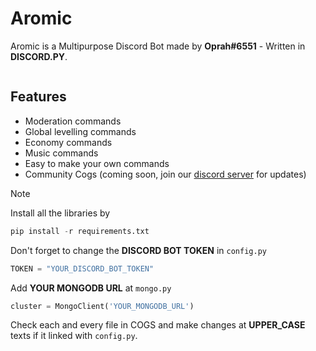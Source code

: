 # Aromic
Aromic is a Multipurpose Discord Bot made by **Oprah#6551** - Written in **DISCORD.PY**.

  <picture align = "centre">
    <source media="(prefers-color-scheme: dark)" srcset="https://cdn.discordapp.com/attachments/922736234500075523/1164210732045455430/AROMIC-removebg-preview.png?ex=654262bc&is=652fedbc&hm=62d709fc182814161df3f51285139f41dfe911832ad6a483bdce0e8fda8fb786&">
    <source media="(prefers-color-scheme: light)" srcset="https://cdn.discordapp.com/attachments/922736234500075523/1164210732045455430/AROMIC-removebg-preview.png?ex=654262bc&is=652fedbc&hm=62d709fc182814161df3f51285139f41dfe911832ad6a483bdce0e8fda8fb786&">
    <img alt="" src="https://cdn.discordapp.com/attachments/922736234500075523/1164210732045455430/AROMIC-removebg-preview.png?ex=654262bc&is=652fedbc&hm=62d709fc182814161df3f51285139f41dfe911832ad6a483bdce0e8fda8fb786&">
  </picture>

## Features
- Moderation commands
- Global levelling commands
- Economy commands
- Music commands
- Easy to make your own commands
- Community Cogs (coming soon, join our [discord server](https://discord.gg/pdbvV6h5cS) for updates)

> [!NOTE]
> Install all the libraries by
> ```python
> pip install -r requirements.txt
> ```
> Don't forget to change the **DISCORD BOT TOKEN** in `config.py`
> ```python
> TOKEN = "YOUR_DISCORD_BOT_TOKEN"
> ```
> Add **YOUR MONGODB URL** at `mongo.py`
> ```python
> cluster = MongoClient('YOUR_MONGODB_URL')
> ```
>  Check each and every file in COGS and make changes at **UPPER_CASE** texts if it linked with `config.py`. 
